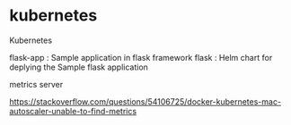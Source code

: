 # kubernetes
Kubernetes

flask-app : Sample application in flask framework
flask     : Helm chart for deplying the Sample flask application

metrics server

https://stackoverflow.com/questions/54106725/docker-kubernetes-mac-autoscaler-unable-to-find-metrics 
